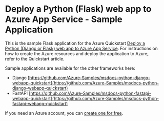# Deploy a Python (Flask) web app to Azure App Service - Sample Application

This is the sample Flask application for the Azure Quickstart [Deploy a Python (Django or Flask) web app to Azure App Service](https://docs.microsoft.com/en-us/azure/app-service/quickstart-python). For instructions on how to create the Azure resources and deploy the application to Azure, refer to the Quickstart article.

Sample applications are available for the other frameworks here:

* Django [https://github.com/Azure-Samples/msdocs-python-django-webapp-quickstart](https://github.com/Azure-Samples/msdocs-python-django-webapp-quickstart)
* FastAPI [https://github.com/Azure-Samples/msdocs-python-fastapi-webapp-quickstart](https://github.com/Azure-Samples/msdocs-python-fastapi-webapp-quickstart)

If you need an Azure account, you can [create one for free](https://azure.microsoft.com/en-us/free/).


<!-- <h1>CONTENT</h1>
<h3>{{result_dict['content']}}</h3>
<h1>MerchantName</h1>
<h3>{{receipt_dict['documents'][0]['fields']['MerchantName']}}</h3> -->